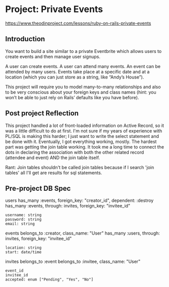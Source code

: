 # Project: Private Events

https://www.theodinproject.com/lessons/ruby-on-rails-private-events

## Introduction 

You want to build a site similar to a private Eventbrite which allows users to create events and then manage user signups.

A user can create events. A user can attend many events. An event can be attended by many users. Events take place at a specific date and at a location (which you can just store as a string, like “Andy’s House”).

This project will require you to model many-to-many relationships and also to be very conscious about your foreign keys and class names (hint: you won’t be able to just rely on Rails’ defaults like you have before).

## Post project Reflection

This project handled a lot of front-loaded information on Active Record, so it was a little difficult to do at first. I'm not sure if my years of experience with PL/SQL is making this harder; I just want to write the select statement and be done with it. Eventually, I got everything working, mostly. The hardest part was getting the join table working. It took me a long time to connect the dots in declaring the association with both the other related record (attendee and event) AND the join table itself.

Rant: Join tables shouldn't be called join tables because if I search 'join tables' all I'll get are results for sql statements.

## Pre-project DB Spec

users
    has_many :events, foreign_key: "creator_id", dependent: :destroy
    has_many :events, through: invites, foreign_key: "invitee_id"

    username: string
    password: string
    email: string
    
events
    belongs_to :creator, class_name: "User"
    has_many :users, through: invites, foreign_key: "invitee_id"

    location: string
    start: date/time

invites
    belongs_to :event
    belongs_to :invitee, class_name: "User"

    event_id
    invitee_id
    accepted: enum ["Pending", "Yes", "No"]
